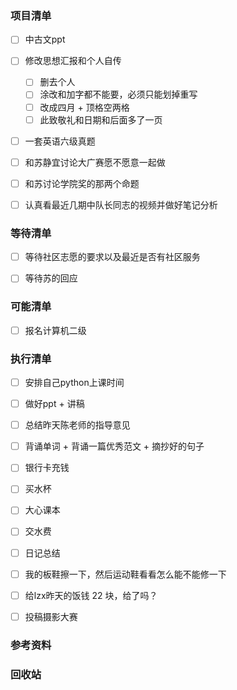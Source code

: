 ### 项目清单

- [ ] 中古文ppt

- [ ] 修改思想汇报和个人自传
  - [ ] 删去个人
  - [ ] 涂改和加字都不能要，必须只能划掉重写
  - [ ] 改成四月 + 顶格空两格
  - [ ] 此致敬礼和日期和后面多了一页
  
- [ ] 一套英语六级真题

- [ ] 和苏静宜讨论大广赛愿不愿意一起做

- [ ] 和苏讨论学院奖的那两个命题

- [ ] 认真看最近几期中队长同志的视频并做好笔记分析

  

### 等待清单

- [ ] 等待社区志愿的要求以及最近是否有社区服务

- [ ] 等待苏的回应

  

### 可能清单

- [ ] 报名计算机二级

  

### 执行清单

- [ ] 安排自己python上课时间
- [ ] 做好ppt + 讲稿
- [ ] 总结昨天陈老师的指导意见
- [ ] 背诵单词 + 背诵一篇优秀范文 + 摘抄好的句子
- [ ] 银行卡充钱
- [ ] 买水杯

- [ ] 大心课本

- [ ] 交水费

- [ ] 日记总结

- [ ] 我的板鞋擦一下，然后运动鞋看看怎么能不能修一下

- [ ] 给lzx昨天的饭钱 22 块，给了吗？

- [ ] 投稿摄影大赛

  

### 参考资料

### 回收站

